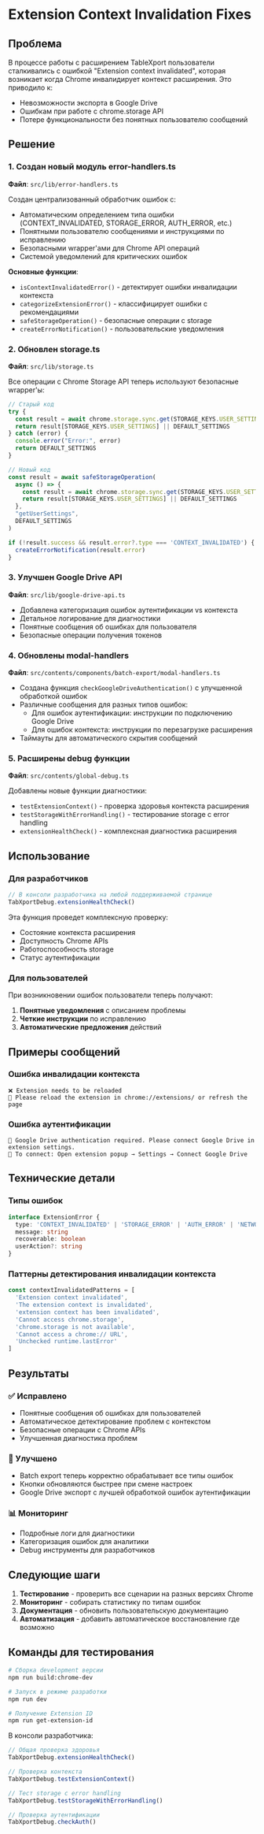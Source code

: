 # Extension Context Invalidation Fixes

## Проблема

В процессе работы с расширением TableXport пользователи сталкивались с ошибкой "Extension context invalidated", которая возникает когда Chrome инвалидирует контекст расширения. Это приводило к:

- Невозможности экспорта в Google Drive
- Ошибкам при работе с chrome.storage API
- Потере функциональности без понятных пользователю сообщений

## Решение

### 1. Создан новый модуль error-handlers.ts

**Файл**: `src/lib/error-handlers.ts`

Создан централизованный обработчик ошибок с:

- Автоматическим определением типа ошибки (CONTEXT_INVALIDATED, STORAGE_ERROR, AUTH_ERROR, etc.)
- Понятными пользователю сообщениями и инструкциями по исправлению
- Безопасными wrapper'ами для Chrome API операций
- Системой уведомлений для критических ошибок

**Основные функции**:
- `isContextInvalidatedError()` - детектирует ошибки инвалидации контекста
- `categorizeExtensionError()` - классифицирует ошибки с рекомендациями
- `safeStorageOperation()` - безопасные операции с storage
- `createErrorNotification()` - пользовательские уведомления

### 2. Обновлен storage.ts

**Файл**: `src/lib/storage.ts`

Все операции с Chrome Storage API теперь используют безопасные wrapper'ы:

```typescript
// Старый код
try {
  const result = await chrome.storage.sync.get(STORAGE_KEYS.USER_SETTINGS)
  return result[STORAGE_KEYS.USER_SETTINGS] || DEFAULT_SETTINGS
} catch (error) {
  console.error("Error:", error)
  return DEFAULT_SETTINGS
}

// Новый код
const result = await safeStorageOperation(
  async () => {
    const result = await chrome.storage.sync.get(STORAGE_KEYS.USER_SETTINGS)
    return result[STORAGE_KEYS.USER_SETTINGS] || DEFAULT_SETTINGS
  },
  "getUserSettings",
  DEFAULT_SETTINGS
)

if (!result.success && result.error?.type === 'CONTEXT_INVALIDATED') {
  createErrorNotification(result.error)
}
```

### 3. Улучшен Google Drive API

**Файл**: `src/lib/google-drive-api.ts`

- Добавлена категоризация ошибок аутентификации vs контекста
- Детальное логирование для диагностики
- Понятные сообщения об ошибках для пользователя
- Безопасные операции получения токенов

### 4. Обновлены modal-handlers

**Файл**: `src/contents/components/batch-export/modal-handlers.ts`

- Создана функция `checkGoogleDriveAuthentication()` с улучшенной обработкой ошибок
- Различные сообщения для разных типов ошибок:
  - Для ошибок аутентификации: инструкции по подключению Google Drive
  - Для ошибок контекста: инструкции по перезагрузке расширения
- Таймауты для автоматического скрытия сообщений

### 5. Расширены debug функции

**Файл**: `src/contents/global-debug.ts`

Добавлены новые функции диагностики:

- `testExtensionContext()` - проверка здоровья контекста расширения
- `testStorageWithErrorHandling()` - тестирование storage с error handling
- `extensionHealthCheck()` - комплексная диагностика расширения

## Использование

### Для разработчиков

```javascript
// В консоли разработчика на любой поддерживаемой странице
TabXportDebug.extensionHealthCheck()
```

Эта функция проведет комплексную проверку:
- Состояние контекста расширения
- Доступность Chrome APIs
- Работоспособность storage
- Статус аутентификации

### Для пользователей

При возникновении ошибок пользователи теперь получают:

1. **Понятные уведомления** с описанием проблемы
2. **Четкие инструкции** по исправлению
3. **Автоматические предложения** действий

## Примеры сообщений

### Ошибка инвалидации контекста
```
❌ Extension needs to be reloaded
📝 Please reload the extension in chrome://extensions/ or refresh the page
```

### Ошибка аутентификации
```
🔐 Google Drive authentication required. Please connect Google Drive in extension settings.
📝 To connect: Open extension popup → Settings → Connect Google Drive
```

## Технические детали

### Типы ошибок

```typescript
interface ExtensionError {
  type: 'CONTEXT_INVALIDATED' | 'STORAGE_ERROR' | 'AUTH_ERROR' | 'NETWORK_ERROR' | 'UNKNOWN'
  message: string
  recoverable: boolean
  userAction?: string
}
```

### Паттерны детектирования инвалидации контекста

```typescript
const contextInvalidatedPatterns = [
  'Extension context invalidated',
  'The extension context is invalidated',
  'extension context has been invalidated',
  'Cannot access chrome.storage',
  'chrome.storage is not available',
  'Cannot access a chrome:// URL',
  'Unchecked runtime.lastError'
]
```

## Результаты

### ✅ Исправлено
- Понятные сообщения об ошибках для пользователей
- Автоматическое детектирование проблем с контекстом
- Безопасные операции с Chrome APIs
- Улучшенная диагностика проблем

### 🔄 Улучшено
- Batch export теперь корректно обрабатывает все типы ошибок
- Кнопки обновляются быстрее при смене настроек
- Google Drive экспорт с лучшей обработкой ошибок аутентификации

### 📊 Мониторинг
- Подробные логи для диагностики
- Категоризация ошибок для аналитики
- Debug инструменты для разработчиков

## Следующие шаги

1. **Тестирование** - проверить все сценарии на разных версиях Chrome
2. **Мониторинг** - собирать статистику по типам ошибок
3. **Документация** - обновить пользовательскую документацию
4. **Автоматизация** - добавить автоматическое восстановление где возможно

## Команды для тестирования

```bash
# Сборка development версии
npm run build:chrome-dev

# Запуск в режиме разработки
npm run dev

# Получение Extension ID
npm run get-extension-id
```

В консоли разработчика:
```javascript
// Общая проверка здоровья
TabXportDebug.extensionHealthCheck()

// Проверка контекста
TabXportDebug.testExtensionContext()

// Тест storage с error handling
TabXportDebug.testStorageWithErrorHandling()

// Проверка аутентификации
TabXportDebug.checkAuth()
``` 